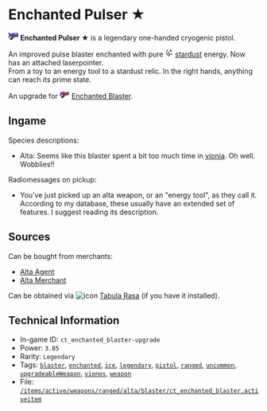 # Enchanted Pulser ★

<img src="https://raw.githubusercontent.com/Ceterai/Enternia/main/items/active/weapons/ranged/alta/blaster/ct_enchanted_blaster_2.png" alt="Enchanted Pulser ★ icon" loading="lazy" width="auto" height="16px"/> **Enchanted Pulser ★** is a legendary one-handed cryogenic pistol.

An improved pulse blaster enchanted with pure <img src="https://raw.githubusercontent.com/Ceterai/Enternia/main/items/generic/crafting/ct_stardust.png" alt="Stardust icon" loading="lazy" width="auto" height="16px"/> [stardust](https://ceterai.github.io/MyEnternia/Wiki/Stardust) energy.
Now has an attached laserpointer.  
From a toy to an energy tool to a stardust relic. In the right hands, anything can reach its prime state.

An upgrade for <img src="https://raw.githubusercontent.com/Ceterai/Enternia/main/items/active/weapons/ranged/alta/blaster/ct_enchanted_blaster.png" alt="Enchanted Blaster icon" loading="lazy" width="auto" height="16px"/> [Enchanted Blaster](https://ceterai.github.io/MyEnternia/Wiki/EnchantedBlaster).

## Ingame

Species descriptions:

- Alta: Seems like this blaster spent a bit too much time in [vionia](https://ceterai.github.io/MyEnternia/Wiki/vionia). Oh well. Wobblies!!

Radiomessages on pickup:

- You've just picked up an alta weapon, or an "energy tool", as they call it. According to my database, these usually have an extended set of features. I suggest reading its description.

## Sources

Can be bought from merchants:

- [Alta Agent](https://ceterai.github.io/MyEnternia/Wiki/AltaAgent)
- [Alta Merchant](https://ceterai.github.io/MyEnternia/Wiki/AltaMerchant)

Can be obtained via <img src="https://steamuserimages-a.akamaihd.net/ugc/263843960696222713/3EC9A7C005541F7D577EBCB8C5736B4EFC9973D6/" alt="icon" width="8" height="12"/> [Tabula Rasa](https://community.playstarbound.com/resources/the-tabula-rasa.3222/) (if you have it installed).

## Technical Information

- In-game ID: `ct_enchanted_blaster-upgrade`
- Power: `3.85`
- Rarity: `Legendary`
- Tags: [`blaster`](https://ceterai.github.io/MyEnternia/Wiki/Tags/Blaster), [`enchanted`](https://ceterai.github.io/MyEnternia/Wiki/Tags/Enchanted), [`ice`](https://ceterai.github.io/MyEnternia/Wiki/Tags/Ice), [`legendary`](https://ceterai.github.io/MyEnternia/Wiki/Tags/Legendary), [`pistol`](https://ceterai.github.io/MyEnternia/Wiki/Tags/Pistol), [`ranged`](https://ceterai.github.io/MyEnternia/Wiki/Tags/Ranged), [`uncommon`](https://ceterai.github.io/MyEnternia/Wiki/Tags/Uncommon), [`upgradeableWeapon`](https://ceterai.github.io/MyEnternia/Wiki/Tags/UpgradeableWeapon), [`vionos`](https://ceterai.github.io/MyEnternia/Wiki/Tags/Vionos), [`weapon`](https://ceterai.github.io/MyEnternia/Wiki/Tags/Weapon)
- File: [`/items/active/weapons/ranged/alta/blaster/ct_enchanted_blaster.activeitem`](https://github.com/Ceterai/Enternia/blob/main/items/active/weapons/ranged/alta/blaster/ct_enchanted_blaster.activeitem)
